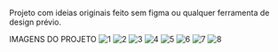 Projeto com ideias originais feito sem figma ou qualquer ferramenta de design prévio.

IMAGENS DO PROJETO
![1](https://github.com/user-attachments/assets/406c407f-e74e-42ca-8f0a-b33e8e59dca1)
![2](https://github.com/user-attachments/assets/4f28df8e-0617-4615-a11c-e117e29df474)
![3](https://github.com/user-attachments/assets/4ff77b79-7fab-4d9e-9776-a1d89e8780d0)
![4](https://github.com/user-attachments/assets/26ae414d-37c7-4df5-a419-290fb70a47d1)
![5](https://github.com/user-attachments/assets/2ec7aff7-8569-4073-af01-dc5b26ea1355)
![6](https://github.com/user-attachments/assets/298dff37-c7fe-4abd-897d-a45ab66fcdc9)
![7](https://github.com/user-attachments/assets/afb9a807-bf0e-4862-aacb-7efed9d472ee)
![8](https://github.com/user-attachments/assets/da024c9b-c570-4f06-9361-67406ac5eeb4)
